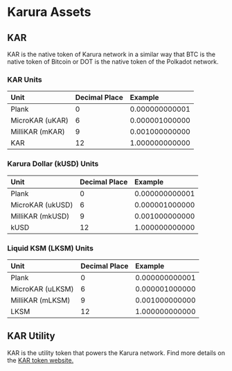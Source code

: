 # Karura Assets

## KAR

KAR is the native token of Karura network in a similar way that BTC is the native token of Bitcoin or DOT is the native token of the Polkadot network.

### KAR Units

| Unit | Decimal Place | Example |
| :--- | :--- | :--- |
| Plank | 0 | 0.000000000001 |
| MicroKAR \(uKAR\) | 6 | 0.000001000000 |
| MilliKAR \(mKAR\) | 9 | 0.001000000000 |
| KAR | 12 | 1.000000000000 |

### Karura Dollar \(kUSD\) Units

| Unit | Decimal Place | Example |
| :--- | :--- | :--- |
| Plank | 0 | 0.000000000001 |
| MicroKAR \(ukUSD\) | 6 | 0.000001000000 |
| MilliKAR \(mkUSD\) | 9 | 0.001000000000 |
| kUSD | 12 | 1.000000000000 |

### Liquid KSM \(LKSM\) Units

| Unit | Decimal Place | Example |
| :--- | :--- | :--- |
| Plank | 0 | 0.000000000001 |
| MicroKAR \(uLKSM\) | 6 | 0.000001000000 |
| MilliKAR \(mLKSM\) | 9 | 0.001000000000 |
| LKSM | 12 | 1.000000000000 |

## KAR Utility

KAR is the utility token that powers the Karura network. Find more details on the [KAR token website.](https://acala.network/karura/token)

